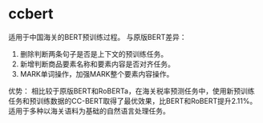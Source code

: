 # ccbert
适用于中国海关的BERT预训练过程。
与原版BERT差异：
1. 删除判断两条句子是否是上下文的预训练任务。
2. 新增判断商品要素名称和要素内容是否对齐任务。
3. MARK单词操作，加强MARK整个要素内容操作。


优势：
相比较于原版BERT和RoBERTa，在海关税率预测任务中，使用新预训练任务和预训练数据的CC-BERT取得了最优效果，比BERT和RoBERT提升2.11%。适用于多种以海关语料为基础的自然语言处理任务。
